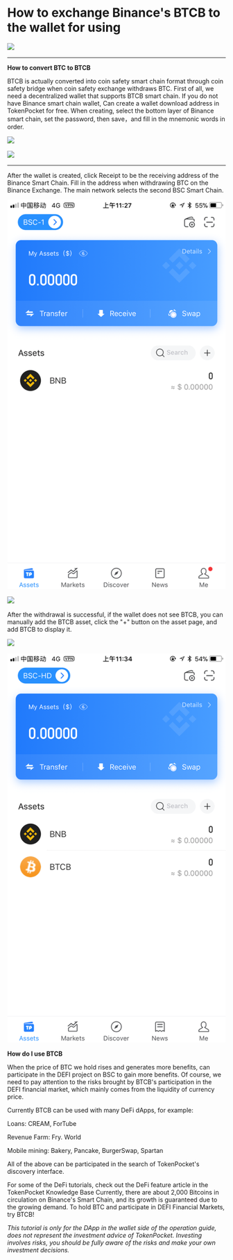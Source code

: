 # How to exchange Binance's BTCB to the wallet for using

![](https://tp-statics.tokenpocket.pro/token/tokenpocket-1618457069175.jpeg)

****

**How to convert BTC to BTCB**

BTCB is actually converted into coin safety smart chain format through coin safety bridge when coin safety exchange withdraws BTC. First of all, we need a decentralized wallet that supports BTCB smart chain. If you do not have Binance smart chain wallet, Can create a wallet download address in TokenPocket for free. When creating, select the bottom layer of Binance smart chain, set the password, then save，and fill in the mnemonic words in order.

![](https://tp-statics.tokenpocket.pro/token/tokenpocket-1618458231524.jpg)

![](https://tp-statics.tokenpocket.pro/token/tokenpocket-1618458248885.jpg)

****

After the wallet is created, click Receipt to be the receiving address of the Binance Smart Chain. Fill in the address when withdrawing BTC on the Binance Exchange. The main network selects the second BSC Smart Chain.

![](<../../.gitbook/assets/1 (31).png>)

![](https://tp-statics.tokenpocket.pro/token/tokenpocket-1618458320685.jpg)



After the withdrawal is successful, if the wallet does not see BTCB, you can manually add the BTCB asset, click the "+" button on the asset page, and add BTCB to display it.

![](https://tp-statics.tokenpocket.pro/token/tokenpocket-1618458348087.jpg)

![](<../../.gitbook/assets/2 (18).png>)



**How do I use BTCB**

When the price of BTC we hold rises and generates more benefits, can participate in the DEFI project on BSC to gain more benefits. Of course, we need to pay attention to the risks brought by BTCB's participation in the DEFI financial market, which mainly comes from the liquidity of currency price.

Currently BTCB can be used with many DeFi dApps, for example:&#x20;

Loans: CREAM, ForTube&#x20;

Revenue Farm: Fry. World&#x20;

Mobile mining: Bakery, Pancake, BurgerSwap, Spartan&#x20;

All of the above can be participated in the search of TokenPocket's discovery interface.

For some of the DeFi tutorials, check out the DeFi feature article in the TokenPocket Knowledge Base Currently, there are about 2,000 Bitcoins in circulation on Binance's Smart Chain, and its growth is guaranteed due to the growing demand. To hold BTC and participate in DEFI Financial Markets, try BTCB!



_This tutorial is only for the DApp in the wallet side of the operation guide, does not represent the investment advice of TokenPocket. Investing involves risks, you should be fully aware of the risks and make your own investment decisions._
